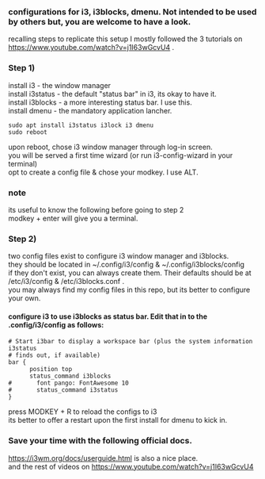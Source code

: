 ### configurations for i3, i3blocks, dmenu. Not intended to be used by others but, you are welcome to have a look. 
recalling steps to replicate this setup
  I mostly followed the 3 tutorials on   https://www.youtube.com/watch?v=j1I63wGcvU4 . 

### Step 1)  
  install i3 - the window manager   
  install i3status - the default "status bar" in i3, its okay to have it.   
  install i3blocks - a more interesting status bar. I use this.   
  install dmenu - the mandatory application lancher.   
```
sudo apt install i3status i3lock i3 dmenu
sudo reboot
```
  upon reboot, chose i3 window manager through log-in screen.   
  you will be served a first time wizard (or run i3-config-wizard in your terminal)  
  opt to create a config file & chose your modkey. I use ALT.   
  
### note
its useful to know the following before going to step 2   
modkey + enter will give you a terminal.

### Step 2) 
  two config files exist to configure i3 window manager and i3blocks.   
  they should be located in ~/.config/i3/config & ~/.config/i3blocks/config   
  if they don't exist, you can always create them. Their defaults should be at /etc/i3/config & /etc/i3blocks.conf .   
  you may always find my config files in this repo, but its better to configure your own.             
  
#### configure i3 to use i3blocks as status bar. Edit that in to the .config/i3/config as follows: 
  ```
# Start i3bar to display a workspace bar (plus the system information i3status
# finds out, if available)
bar {
        position top
        status_command i3blocks
#       font pango: FontAwesome 10
#       status_command i3status
}
```
  press MODKEY + R to reload the configs to i3        
  its better to offer a restart upon the first install for dmenu to kick in.

### Save your time with the following official docs.
  https://i3wm.org/docs/userguide.html is also a nice place.   
  and the rest of videos on  https://www.youtube.com/watch?v=j1I63wGcvU4   
  
